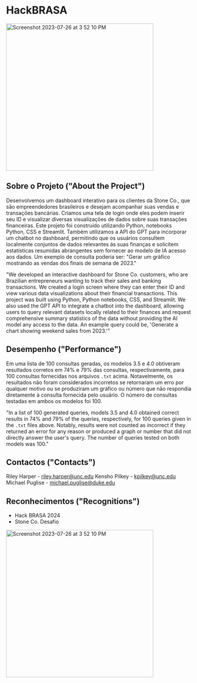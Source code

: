 # HackBRASA
<img width="400" alt="Screenshot 2023-07-26 at 3 52 10 PM" src="https://a.storyblok.com/f/182663/1344x756/bc9e2ed35a/stoneco.png">

## Sobre o Projeto ("About the Project")

Desenvolvemos um dashboard interativo para os clientes da Stone Co., que são empreendedores brasileiros e desejam acompanhar suas vendas e transações bancárias. Criamos uma tela de login onde eles podem inserir seu ID e visualizar diversas visualizações de dados sobre suas transações financeiras. Este projeto foi construído utilizando Python, notebooks Python, CSS e Streamlit. Também utilizamos a API do GPT para incorporar um chatbot no dashboard, permitindo que os usuários consultem localmente conjuntos de dados relevantes às suas finanças e solicitem estatísticas resumidas abrangentes sem fornecer ao modelo de IA acesso aos dados. Um exemplo de consulta poderia ser: "Gerar um gráfico mostrando as vendas dos finais de semana de 2023."

"We developed an interactive dashboard for Stone Co. customers, who are Brazilian entrepreneurs wanting to track their sales and banking transactions. We created a login screen where they can enter their ID and view various data visualizations about their financial transactions. This project was built using Python, Python notebooks, CSS, and Streamlit. We also used the GPT API to integrate a chatbot into the dashboard, allowing users to query relevant datasets locally related to their finances and request comprehensive summary statistics of the data without providing the AI model any access to the data. An example query could be, 'Generate a chart showing weekend sales from 2023.'"

## Desempenho ("Performance")

Em uma lista de 100 consultas geradas, os modelos 3.5 e 4.0 obtiveram resultados corretos em 74% e 79% das consultas, respectivamente, para 100 consultas fornecidas nos arquivos `.txt` acima. Notavelmente, os resultados não foram considerados incorretos se retornaram um erro por qualquer motivo ou se produziram um gráfico ou número que não respondia diretamente à consulta fornecida pelo usuário. O número de consultas testadas em ambos os modelos foi 100.

"In a list of 100 generated queries, models 3.5 and 4.0 obtained correct results in 74% and 79% of the queries, respectively, for 100 queries given in the `.txt` files above. Notably, results were not counted as incorrect if they returned an error for any reason or produced a graph or number that did not directly answer the user's query. The number of queries tested on both models was 100."

## Contactos ("Contacts")

Riley Harper - riley.harper@unc.edu
Kensho Pilkey - kpilkey@unc.edu
Michael Puglise - michael.puglise@duke.edu

## Reconhecimentos ("Recognitions")

- Hack BRASA 2024
- Stone Co. Desafio
<img width="400" alt="Screenshot 2023-07-26 at 3 52 10 PM" src="https://t4.ftcdn.net/jpg/05/80/61/77/360_F_580617753_UoIdSSVKLnk7YnGWWfrJvKsCFSQLn8eX.jpg">
